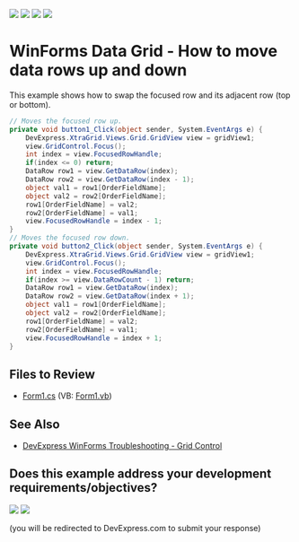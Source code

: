 <!-- default badges list -->
![](https://img.shields.io/endpoint?url=https://codecentral.devexpress.com/api/v1/VersionRange/128630463/24.2.1%2B)
[![](https://img.shields.io/badge/Open_in_DevExpress_Support_Center-FF7200?style=flat-square&logo=DevExpress&logoColor=white)](https://supportcenter.devexpress.com/ticket/details/E719)
[![](https://img.shields.io/badge/📖_How_to_use_DevExpress_Examples-e9f6fc?style=flat-square)](https://docs.devexpress.com/GeneralInformation/403183)
[![](https://img.shields.io/badge/💬_Leave_Feedback-feecdd?style=flat-square)](#does-this-example-address-your-development-requirementsobjectives)
<!-- default badges end -->

# WinForms Data Grid - How to move data rows up and down


This example shows how to swap the focused row and its adjacent row (top or bottom).

```csharp
// Moves the focused row up.
private void button1_Click(object sender, System.EventArgs e) {
	DevExpress.XtraGrid.Views.Grid.GridView view = gridView1;
	view.GridControl.Focus();
	int index = view.FocusedRowHandle;
	if(index <= 0) return;
	DataRow row1 = view.GetDataRow(index);
	DataRow row2 = view.GetDataRow(index - 1);
	object val1 = row1[OrderFieldName];
	object val2 = row2[OrderFieldName];
	row1[OrderFieldName] = val2;
	row2[OrderFieldName] = val1;
	view.FocusedRowHandle = index - 1;
}
// Moves the focused row down.
private void button2_Click(object sender, System.EventArgs e) {
	DevExpress.XtraGrid.Views.Grid.GridView view = gridView1;
	view.GridControl.Focus();
	int index = view.FocusedRowHandle;
	if(index >= view.DataRowCount - 1) return;
	DataRow row1 = view.GetDataRow(index);
	DataRow row2 = view.GetDataRow(index + 1);
	object val1 = row1[OrderFieldName];
	object val2 = row2[OrderFieldName];
	row1[OrderFieldName] = val2;
	row2[OrderFieldName] = val1;
	view.FocusedRowHandle = index + 1;
}
```

## Files to Review

* [Form1.cs](./CS/Form1.cs) (VB: [Form1.vb](./VB/Form1.vb))


## See Also

* [DevExpress WinForms Troubleshooting - Grid Control](https://go.devexpress.com/CheatSheets_WinForms_Examples_T934742.aspx)
<!-- feedback -->
## Does this example address your development requirements/objectives?

[<img src="https://www.devexpress.com/support/examples/i/yes-button.svg"/>](https://www.devexpress.com/support/examples/survey.xml?utm_source=github&utm_campaign=winforms-grid-move-focused-row-up-down&~~~was_helpful=yes) [<img src="https://www.devexpress.com/support/examples/i/no-button.svg"/>](https://www.devexpress.com/support/examples/survey.xml?utm_source=github&utm_campaign=winforms-grid-move-focused-row-up-down&~~~was_helpful=no)

(you will be redirected to DevExpress.com to submit your response)
<!-- feedback end -->
